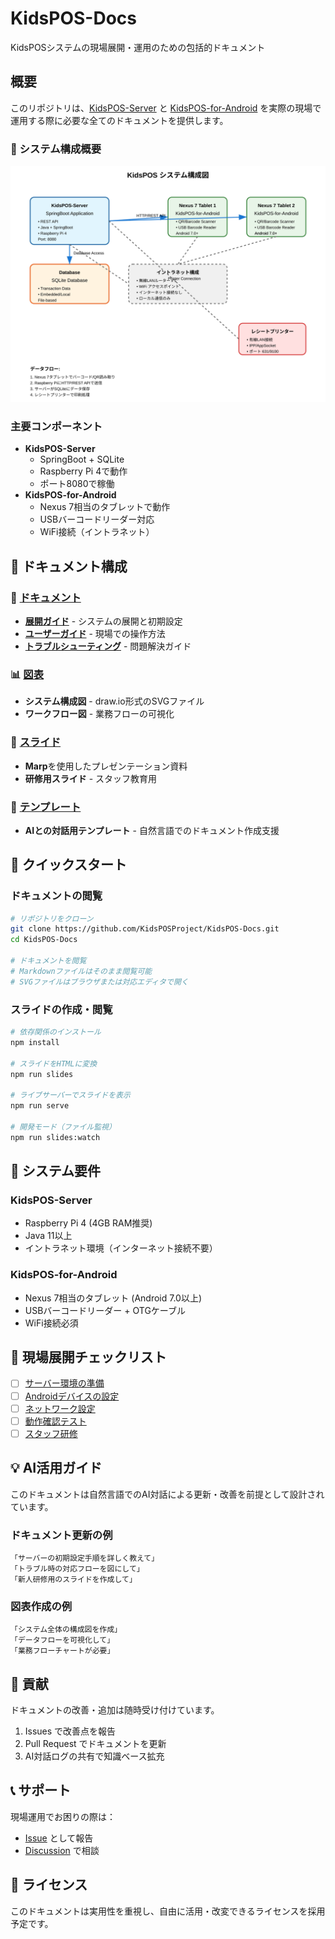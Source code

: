 # KidsPOS-Docs

KidsPOSシステムの現場展開・運用のための包括的ドキュメント

## 概要

このリポジトリは、[KidsPOS-Server](https://github.com/KidsPOSProject/KidsPOS-Server) と [KidsPOS-for-Android](https://github.com/KidsPOSProject/KidsPOS-for-Android) を実際の現場で運用する際に必要な全てのドキュメントを提供します。

### 📱 システム構成概要

![bg right:60% 90%](diagrams/system-architecture.svg)

### 主要コンポーネント
- **KidsPOS-Server**
  - SpringBoot + SQLite
  - Raspberry Pi 4で動作
  - ポート8080で稼働
- **KidsPOS-for-Android**
  - Nexus 7相当のタブレットで動作
  - USBバーコードリーダー対応
  - WiFi接続（イントラネット）

## 📁 ドキュメント構成

### 📖 [ドキュメント](docs/)
- **[展開ガイド](docs/deployment/)** - システムの展開と初期設定
- **[ユーザーガイド](docs/user-guide/)** - 現場での操作方法
- **[トラブルシューティング](docs/troubleshooting/)** - 問題解決ガイド

### 📊 [図表](diagrams/)
- **システム構成図** - draw.io形式のSVGファイル
- **ワークフロー図** - 業務フローの可視化

### 🎯 [スライド](slides/)
- **Marp**を使用したプレゼンテーション資料
- **研修用スライド** - スタッフ教育用

### 📝 [テンプレート](templates/)
- **AIとの対話用テンプレート** - 自然言語でのドキュメント作成支援

## 🚀 クイックスタート

### ドキュメントの閲覧
```bash
# リポジトリをクローン
git clone https://github.com/KidsPOSProject/KidsPOS-Docs.git
cd KidsPOS-Docs

# ドキュメントを閲覧
# Markdownファイルはそのまま閲覧可能
# SVGファイルはブラウザまたは対応エディタで開く
```

### スライドの作成・閲覧  
```bash
# 依存関係のインストール
npm install

# スライドをHTMLに変換
npm run slides

# ライブサーバーでスライドを表示
npm run serve

# 開発モード（ファイル監視）
npm run slides:watch
```

## 🔧 システム要件

### KidsPOS-Server
- Raspberry Pi 4 (4GB RAM推奨)
- Java 11以上
- イントラネット環境（インターネット接続不要）

### KidsPOS-for-Android
- Nexus 7相当のタブレット (Android 7.0以上)
- USBバーコードリーダー + OTGケーブル
- WiFi接続必須

## 🔧 現場展開チェックリスト

- [ ] [サーバー環境の準備](docs/deployment/server-setup.md)
- [ ] [Androidデバイスの設定](docs/deployment/android-setup.md)
- [ ] [ネットワーク設定](docs/deployment/network-configuration.md)
- [ ] [動作確認テスト](docs/deployment/testing-checklist.md)
- [ ] [スタッフ研修](docs/user-guide/training.md)

## 💡 AI活用ガイド

このドキュメントは自然言語でのAI対話による更新・改善を前提として設計されています。

### ドキュメント更新の例
```
「サーバーの初期設定手順を詳しく教えて」
「トラブル時の対応フローを図にして」  
「新人研修用のスライドを作成して」
```

### 図表作成の例
```
「システム全体の構成図を作成」
「データフローを可視化して」
「業務フローチャートが必要」
```

## 🤝 貢献

ドキュメントの改善・追加は随時受け付けています。

1. Issues で改善点を報告
2. Pull Request でドキュメントを更新
3. AI対話ログの共有で知識ベース拡充

## 📞 サポート

現場運用でお困りの際は：
- [Issue](https://github.com/KidsPOSProject/KidsPOS-Docs/issues) として報告
- [Discussion](https://github.com/KidsPOSProject/KidsPOS-Docs/discussions) で相談

## 📄 ライセンス

このドキュメントは実用性を重視し、自由に活用・改変できるライセンスを採用予定です。
